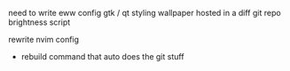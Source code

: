 need to write eww  config
gtk / qt styling
wallpaper hosted in a diff git repo
brightness script

rewrite nvim config

- rebuild command that auto does the git stuff
